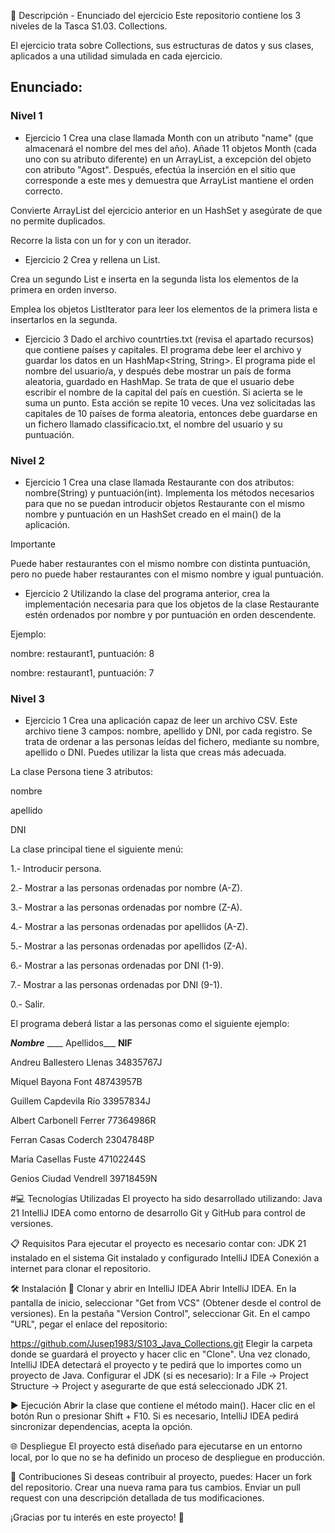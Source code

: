 📄 Descripción - Enunciado del ejercicio Este repositorio contiene los 3 niveles de la Tasca S1.03. Collections.

El ejercicio trata sobre Collections, sus estructuras de datos y sus clases, aplicados a una utilidad simulada en cada ejercicio.

## Enunciado:

### Nivel 1
- Ejercicio 1
Crea una clase llamada Month con un atributo "name" (que almacenará el nombre del mes del año). Añade 11 objetos Month (cada uno con su atributo diferente) en un ArrayList, a excepción del objeto con atributo "Agost". Después, efectúa la inserción en el sitio que corresponde a este mes y demuestra que ArrayList mantiene el orden correcto.

Convierte ArrayList del ejercicio anterior en un HashSet y asegúrate de que no permite duplicados.

Recorre la lista con un for y con un iterador.

- Ejercicio 2
Crea y rellena un List<Integer>.

Crea un segundo List<Integer> e inserta en la segunda lista los elementos de la primera en orden inverso.

Emplea los objetos ListIterator para leer los elementos de la primera lista e insertarlos en la segunda.

- Ejercicio 3
Dado el archivo countrties.txt (revisa el apartado recursos) que contiene países y capitales. El programa debe leer el archivo y guardar los datos en un HashMap<String, String>. El programa pide el nombre del usuario/a, y después debe mostrar un país de forma aleatoria, guardado en HashMap. Se trata de que el usuario debe escribir el nombre de la capital del país en cuestión. Si acierta se le suma un punto. Esta acción se repite 10 veces. Una vez solicitadas las capitales de 10 países de forma aleatoria, entonces debe guardarse en un fichero llamado classificacio.txt, el nombre del usuario y su puntuación.

### Nivel 2
- Ejercicio 1
Crea una clase llamada Restaurante con dos atributos: nombre(String) y puntuación(int). Implementa los métodos necesarios para que no se puedan introducir objetos Restaurante con el mismo nombre y puntuación en un HashSet creado en el main() de la aplicación.

 Importante

Puede haber restaurantes con el mismo nombre con distinta puntuación, pero no puede haber restaurantes con el mismo nombre y igual puntuación.

- Ejercicio 2
Utilizando la clase del programa anterior, crea la implementación necesaria para que los objetos de la clase Restaurante estén ordenados por nombre y por puntuación en orden descendente.

Ejemplo:

nombre: restaurant1, puntuación: 8

nombre: restaurant1, puntuación: 7

### Nivel 3
- Ejercicio 1
Crea una aplicación capaz de leer un archivo CSV. Este archivo tiene 3 campos: nombre, apellido y DNI, por cada registro. Se trata de ordenar a las personas leídas del fichero, mediante su nombre, apellido o DNI. Puedes utilizar la lista que creas más adecuada.

La clase Persona tiene 3 atributos:

nombre

apellido

DNI



La clase principal tiene el siguiente menú:

1.- Introducir persona.

2.- Mostrar a las personas ordenadas por nombre (A-Z).

3.- Mostrar a las personas ordenadas por nombre (Z-A).

4.- Mostrar a las personas ordenadas por apellidos (A-Z).

5.- Mostrar a las personas ordenadas por apellidos (Z-A).

6.- Mostrar a las personas ordenadas por DNI (1-9).

7.- Mostrar a las personas ordenadas por DNI (9-1).

0.- Salir.



El programa deberá listar a las personas como el siguiente ejemplo:

___Nombre___ ____ Apellidos___ __NIF__

Andreu Ballestero Llenas 34835767J

Miquel Bayona Font 48743957B

Guillem Capdevila Río 33957834J

Albert Carbonell Ferrer 77364986R

Ferran Casas Coderch 23047848P

Maria Casellas Fuste 47102244S

Genios Ciudad Vendrell 39718459N

#💻 Tecnologías Utilizadas El proyecto ha sido desarrollado utilizando: Java 21 IntelliJ IDEA como entorno de desarrollo Git y GitHub para control de versiones.

📋 Requisitos Para ejecutar el proyecto es necesario contar con: JDK 21 instalado en el sistema Git instalado y configurado IntelliJ IDEA Conexión a internet para clonar el repositorio.

🛠️ Instalación 🔽 Clonar y abrir en IntelliJ IDEA Abrir IntelliJ IDEA. En la pantalla de inicio, seleccionar "Get from VCS" (Obtener desde el control de versiones). En la pestaña "Version Control", seleccionar Git. En el campo "URL", pegar el enlace del repositorio:

https://github.com/Jusep1983/S103_Java_Collections.git
Elegir la carpeta donde se guardará el proyecto y hacer clic en "Clone". Una vez clonado, IntelliJ IDEA detectará el proyecto y te pedirá que lo importes como un proyecto de Java. Configurar el JDK (si es necesario): Ir a File → Project Structure → Project y asegurarte de que está seleccionado JDK 21.

▶️ Ejecución Abrir la clase que contiene el método main(). Hacer clic en el botón Run o presionar Shift + F10. Si es necesario, IntelliJ IDEA pedirá sincronizar dependencias, acepta la opción.

🌐 Despliegue El proyecto está diseñado para ejecutarse en un entorno local, por lo que no se ha definido un proceso de despliegue en producción.

🤝 Contribuciones Si deseas contribuir al proyecto, puedes: Hacer un fork del repositorio. Crear una nueva rama para tus cambios. Enviar un pull request con una descripción detallada de tus modificaciones.

¡Gracias por tu interés en este proyecto! 🚀
